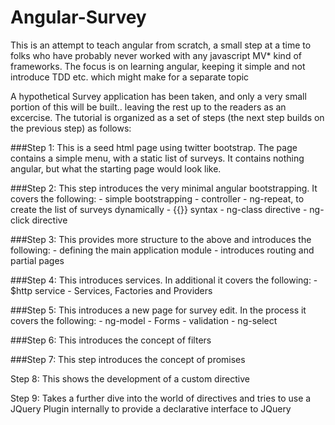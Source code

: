 Angular-Survey
==============

This is an attempt to teach angular from scratch, a small step at a time to folks who have probably never worked with any javascript MV* kind of frameworks.
The focus is on learning angular, keeping it simple and not introduce TDD etc. which might make for a separate topic

A hypothetical Survey application has been taken, and only a very small portion of this will be built.. leaving the rest up to the readers as an excercise.
The tutorial is organized as a set of steps (the next step builds on the previous step) as follows:

###Step 1: 
This is a seed html page using twitter bootstrap. The page contains a simple menu, with a static list of surveys.
It contains nothing angular, but what the starting page would look like.

###Step 2: 
This step introduces the very minimal angular bootstrapping. It covers the following:
    - simple bootstrapping
    - controller
    - ng-repeat, to create the list of surveys dynamically
    - {{}} syntax
    - ng-class directive
    - ng-click directive

###Step 3: 
This provides more structure to the above and introduces the following:
    - defining the main application module
    - introduces routing and partial pages

###Step 4: 
This introduces services. In additional it covers the following:
    - $http service
    - Services, Factories and Providers

###Step 5: 
This introduces a new page for survey edit. In the process it covers the following:
    - ng-model
    - Forms
    - validation
    - ng-select
    
###Step 6: This introduces the concept of filters


        
###Step 7: This step introduces the concept of promises


Step 8: This shows the development of a custom directive


Step 9: Takes a further dive into the world of directives and tries to use a JQuery Plugin internally to provide a declarative interface to JQuery
